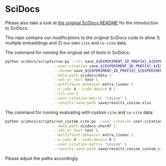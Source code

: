 # SciDocs

Please also take a look at [the original SciDocs README](README_original.md) for the introduction to SciDocs.

This repo contains our modifications to the original SciDocs code to allow 1) multiple embeddings and 2) our own `cite` and `co-cite` data.

The command for running the original set of tests in SciDocs:

```bash
python scidocs/scripts/run.py --cls save_${EXPERIMENT_ID_PREFIX}_${EXPERIMENT_DATE}/cls.jsonl \
                      --user-citation save_${EXPERIMENT_ID_PREFIX}_${EXPERIMENT_DATE}/user-citation.jsonl \
                      --recomm save_${EXPERIMENT_ID_PREFIX}_${EXPERIMENT_DATE}/recomm.jsonl \
                      --data-path scidocs/data \
                      --val_or_test test \
                      --multifacet-behavior extra_linear \
                      --n-jobs 4 --cuda-device 0 \
                      --cls-svm \
                      --user-citation-metric "cosine" \
                      --results-save-path save/results_cosine.xlsx
```

The command for running evaluating with custom `cite` and `co-cite` data:

```bash
python scidocs/scripts/run_custom_cite.py --user-citation user-citation_custom_cite.jsonl \
                      --data-path scidocs-shard7 \
                      --val_or_test test \
                      --multifacet-behavior extra_linear \
                      --n-jobs 4 --cuda-device 0 \
                      --user-citation-metric "cosine" \
                      --results-save-path save/results_cosine_custom_cite.xlsx
```

Please adjust the paths accordingly.
